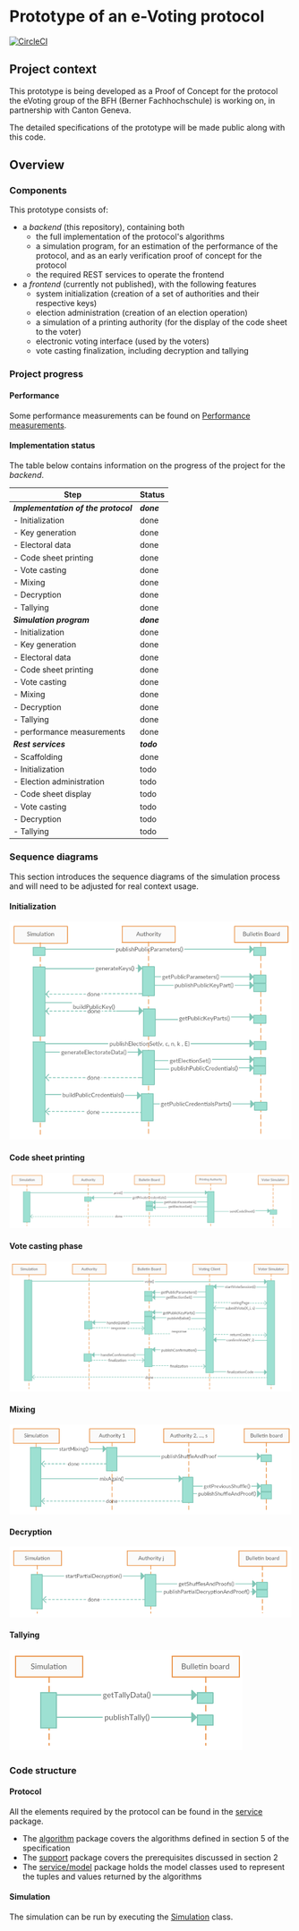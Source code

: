 # Prototype of an e-Voting protocol

[![CircleCI](https://circleci.com/gh/dgsi-ve-test-organization/protocol-poc-back/tree/master.svg?style=svg)](https://circleci.com/gh/dgsi-ve-test-organization/protocol-poc-back/tree/master)

## Project context

This prototype is being developed as a Proof of Concept for the protocol the eVoting group
of the BFH (Berner Fachhochschule) is working on, in partnership with Canton Geneva.

The detailed specifications of the prototype will be made public along with this code.

## Overview

### Components

This prototype consists of:

- a _backend_ (this repository), containing both
    - the full implementation of the protocol's algorithms
    - a simulation program, for an estimation of the performance of the protocol, and as an early
    verification proof of concept for the protocol
    - the required REST services to operate the frontend
- a _frontend_ (currently not published), with the following features
    - system initialization (creation of a set of authorities and their respective keys)
    - election administration (creation of an election operation)
    - a simulation of a printing authority (for the display of the code sheet to the voter)
    - electronic voting interface (used by the voters)
    - vote casting finalization, including decryption and tallying

### Project progress

#### Performance

Some performance measurements can be found on [Performance measurements](Performance%20measurements.md).

#### Implementation status

The table below contains information on the progress of the project for the _backend_.

| Step                                    | Status               |
| --------------------------------------- | -------------------- |
| **_Implementation of the protocol_**    | **_done_**        |
| - Initialization                        | done                 |
| - Key generation                        | done                 |
| - Electoral data                        | done                 |
| - Code sheet printing                   | done                 |
| - Vote casting                          | done                 |
| - Mixing                                | done                 |
| - Decryption                            | done                 |
| - Tallying                              | done                 |
| **_Simulation program_**                | **_done_**           |
| - Initialization                        | done                 |
| - Key generation                        | done                 |
| - Electoral data                        | done                 |
| - Code sheet printing                   | done                 |
| - Vote casting                          | done                 |
| - Mixing                                | done                 |
| - Decryption                            | done                 |
| - Tallying                              | done                 |
| - performance measurements              | done                 |
| **_Rest services_**                     | **_todo_**           |
| - Scaffolding                           | done                 |
| - Initialization                        | todo                 |
| - Election administration               | todo                 |
| - Code sheet display                    | todo                 |
| - Vote casting                          | todo                 |
| - Decryption                            | todo                 |
| - Tallying                              | todo                 |

### Sequence diagrams

This section introduces the sequence diagrams of the simulation process and will need to be adjusted for
real context usage.

#### Initialization

![Initialization sequence diagram](src/main/java/ch/ge/ve/protopoc/service/simulation/Initialization%20-%20sequence%20diagram.png)

#### Code sheet printing

![Code sheet printing sequence diagram](src/main/java/ch/ge/ve/protopoc/service/simulation/Print%20Code%20Sheets%20-%20sequence%20diagram.png)

#### Vote casting phase

![Vote casting sequence diagram](src/main/java/ch/ge/ve/protopoc/service/simulation/Voting%20Phase%20-%20sequence%20diagram.png)

#### Mixing

![Mixing sequence diagram](src/main/java/ch/ge/ve/protopoc/service/simulation/Mixing%20-%20sequence%20diagram.png)

#### Decryption

![Decryption sequence diagram](src/main/java/ch/ge/ve/protopoc/service/simulation/Decryption%20-%20sequence%20diagram.png)

#### Tallying

![Tallying sequence diagram](src/main/java/ch/ge/ve/protopoc/service/simulation/Tallying%20-%20sequence%20diagram.png)

### Code structure

#### Protocol

All the elements required by the protocol can be found in the [service](src/main/java/ch/ge/ve/protopoc/service) 
package.
- The [algorithm](src/main/java/ch/ge/ve/protopoc/service/algorithm) package covers the algorithms defined in section 5 
of the specification
- The [support](src/main/java/ch/ge/ve/protopoc/service/support) package covers the prerequisites discussed in section 2
- The [service/model](src/main/java/ch/ge/ve/protopoc/service/model) package holds the model classes used to represent 
the tuples and values returned by the algorithms

#### Simulation

The simulation can be run by executing the 
[Simulation](src/main/java/ch/ge/ve/protopoc/service/simulation/Simulation.java) class.